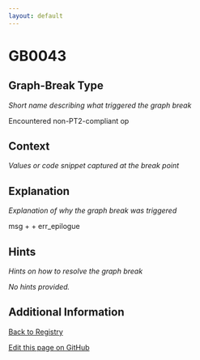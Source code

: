 ```yaml
---
layout: default
---
```

# GB0043

## Graph-Break Type
*Short name describing what triggered the graph break*

Encountered non-PT2-compliant op

## Context
*Values or code snippet captured at the break point*



## Explanation
*Explanation of why the graph break was triggered*

msg +   + err_epilogue

## Hints
*Hints on how to resolve the graph break*

*No hints provided.*


## Additional Information

<!-- ADDITIONAL INFORMATION START - Add custom information below this line -->

<!-- ADDITIONAL INFORMATION END -->

[Back to Registry](../index.html)

[Edit this page on GitHub](https://github.com/pytorch-labs/compile-graph-break-site/edit/main/docs/gb/gb0043.md)
